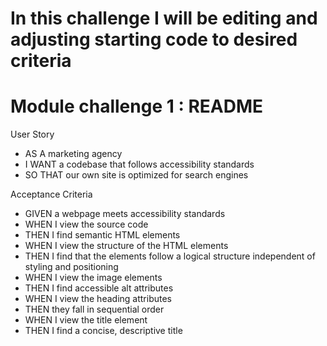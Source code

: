 # In this challenge I will be editing and adjusting starting code to desired criteria  
# Module challenge 1 : README
User Story
- AS A marketing agency
- I WANT a codebase that follows accessibility standards
- SO THAT our own site is optimized for search engines

Acceptance Criteria
- GIVEN a webpage meets accessibility standards
- WHEN I view the source code
- THEN I find semantic HTML elements
- WHEN I view the structure of the HTML elements
- THEN I find that the elements follow a logical structure independent of styling and positioning
- WHEN I view the image elements
- THEN I find accessible alt attributes
- WHEN I view the heading attributes
- THEN they fall in sequential order
- WHEN I view the title element
- THEN I find a concise, descriptive title
